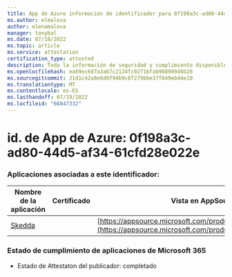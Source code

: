 ```yaml
---
title: App de Azure información de identificador para 0f198a3c-ad80-44d5-af34-61cfd28e022e
ms.author: elmalova
author: elenamalova
manager: tonybal
ms.date: 07/18/2022
ms.topic: article
ms.service: attestation
certification_type: attested
description: Toda la información de seguridad y cumplimiento disponible para 0f198a3c-ad80-44d5-af34-61cfd28e022e.
ms.openlocfilehash: ea69ec6d7a3a67c2124fc0271bfab96890946b26
ms.sourcegitcommit: 21d1c42a8e6d9f94b9c8f279bbe37f649ebd4e10
ms.translationtype: MT
ms.contentlocale: es-ES
ms.lasthandoff: 07/19/2022
ms.locfileid: "66847332"
---
```

# <a name="azure-app-id-0f198a3c-ad80-44d5-af34-61cfd28e022e"></a>id. de App de Azure: 0f198a3c-ad80-44d5-af34-61cfd28e022e


### <a name="apps-associated-with-this-id"></a>Aplicaciones asociadas a este identificador:
| **Nombre de la aplicación** | **Certificado** | **Vista en AppSource** |
|--------------|---------------|-----------------------|
| [Skedda](../forward/WA200004065.md) |  | [https://appsource.microsoft.com/product/office/WA200004065](https://appsource.microsoft.com/product/office/WA200004065) |

### <a name="microsoft-365-app-compliance-status"></a>Estado de cumplimiento de aplicaciones de Microsoft 365
- Estado de Attestaton del publicador: completado
